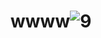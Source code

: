 # wwww![9](https://user-images.githubusercontent.com/124037071/215733028-5d5702bf-1573-456d-bf79-6bd3d552e5b4.jpg)
